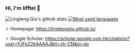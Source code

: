 ### Hi, I'm lifftel 👋



![Lingteng Qiu's github stats](https://github-readme-stats.vercel.app/api?username=GAP-LAB&show_icons=true&hide=prs&&count_private=false&theme=default_repocard)
[![Most used languages](https://github-readme-stats.vercel.app/api/top-langs/?username=lingtengqiu&layout=compact)](https://github.com/anuraghazra/github-readme-stats)


✧ Homepage: https://lingtengqiu.github.io/

✧ Google Scholar: https://scholar.google.com.hk/citations?user=YJFpZ2kAAAAJ&hl=zh-CN&oi=ao
